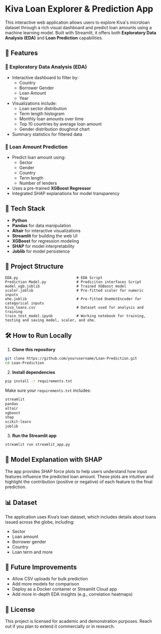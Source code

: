 # Kiva Loan Explorer & Prediction App

This interactive web application allows users to explore Kiva's microloan dataset through a rich visual dashboard and predict loan amounts using a machine learning model. Built with Streamlit, it offers both **Exploratory Data Analysis (EDA)** and **Loan Prediction** capabilities.


## 🚀 Features

### 🔎 Exploratory Data Analysis (EDA)
- Interactive dashboard to filter by:
  - Country
  - Borrower Gender
  - Loan Amount
  - Year
- Visualizations include:
  - Loan sector distribution
  - Term length histogram
  - Monthly loan amounts over time
  - Top 10 countries by average loan amount
  - Gender distribution doughnut chart
- Summary statistics for filtered data

### 🤖 Loan Amount Prediction
- Predict loan amount using:
  - Sector
  - Gender
  - Country
  - Term length
  - Number of lenders
- Uses a pre-trained **XGBoost Regressor**
- Integrated SHAP explanations for model transparency

## 🧪 Tech Stack

- **Python**
- **Pandas** for data manipulation
- **Altair** for interactive visualizations
- **Streamlit** for building the web UI
- **XGBoost** for regression modeling
- **SHAP** for model interpretability
- **Joblib** for model persistence

## 📁 Project Structure

```plaintext
EDA.py                           # EDA Script
Prediction Model.py              # Prediciton interfaces Script
model_xgb.joblib                 # Trained XGBoost model
scaler.joblib                    # Pre-fitted scaler for numeric inputs
ohe.joblib                       # Pre-fitted OneHotEncoder for categorical inputs
kiva_loans.csv                   # Dataset used for analysis and training
train_test_model.ipynb           # Working notebook for training, testing and saving model, scaler, and ohe.
```

## 🛠️ How to Run Locally

1. **Clone this repository**

```bash
git clone https://github.com/yourusername/Loan-Prediction.git
cd Loan-Prediction
```

2. **Install dependencies**

```bash
pip install -r requirements.txt
```

Make sure your `requirements.txt` includes:
```txt
streamlit
pandas
altair
xgboost
shap
scikit-learn
joblib
```

3. **Run the Streamlit app**

```bash
streamlit run streamlit_app.py
```

## 🧠 Model Explanation with SHAP

The app provides SHAP force plots to help users understand how input features influence the predicted loan amount. These plots are intuitive and highlight the contribution (positive or negative) of each feature to the final prediction.

## 📊 Dataset

The application uses Kiva’s loan dataset, which includes details about loans issued across the globe, including:
- Sector
- Loan amount
- Borrower gender
- Country
- Loan term and more

## 📌 Future Improvements

- Allow CSV uploads for bulk prediction
- Add more models for comparison
- Deploy as a Docker container or Streamlit Cloud app
- Add more in-depth EDA insights (e.g., correlation heatmaps)

## 📜 License

This project is licensed for academic and demonstration purposes. Reach out if you plan to extend it commercially or in research.
